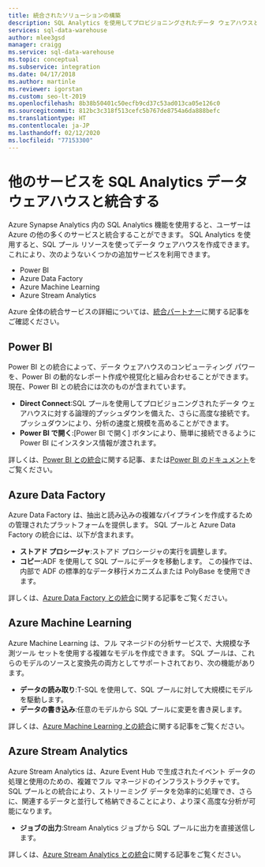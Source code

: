 ```yaml
---
title: 統合されたソリューションの構築
description: SQL Analytics を使用してプロビジョニングされたデータ ウェアハウスと統合されるソリューション ツールとパートナー。
services: sql-data-warehouse
author: mlee3gsd
manager: craigg
ms.service: sql-data-warehouse
ms.topic: conceptual
ms.subservice: integration
ms.date: 04/17/2018
ms.author: martinle
ms.reviewer: igorstan
ms.custom: seo-lt-2019
ms.openlocfilehash: 8b38b50401c50ecfb9cd37c53ad013ca05e126c0
ms.sourcegitcommit: 812bc3c318f513cefc5b767de8754a6da888befc
ms.translationtype: HT
ms.contentlocale: ja-JP
ms.lasthandoff: 02/12/2020
ms.locfileid: "77153300"
---
```

# <a name="integrate-other-services-with-a-sql-analytics-data-warehouse"></a>他のサービスを SQL Analytics データ ウェアハウスと統合する 
Azure Synapse Analytics 内の SQL Analytics 機能を使用すると、ユーザーは Azure の他の多くのサービスと統合することができます。 SQL Analytics を使用すると、SQL プール リソースを使ってデータ ウェアハウスを作成できます。これにより、次のようないくつかの追加サービスを利用できます。

* Power BI
* Azure Data Factory
* Azure Machine Learning
* Azure Stream Analytics

Azure 全体の統合サービスの詳細については、[統合パートナー](sql-data-warehouse-partner-data-integration.md)に関する記事をご確認ください。

## <a name="power-bi"></a>Power BI
Power BI との統合によって、データ ウェアハウスのコンピューティング パワーを、Power BI の動的なレポート作成や視覚化と組み合わせることができます。 現在、Power BI との統合には次のものが含まれています。

* **Direct Connect**:SQL プールを使用してプロビジョニングされたデータ ウェアハウスに対する論理的プッシュダウンを備えた、さらに高度な接続です。 プッシュダウンにより、分析の速度と規模を高めることができます。
* **Power BI で開く**:[Power BI で開く] ボタンにより、簡単に接続できるように Power BI にインスタンス情報が渡されます。

詳しくは、[Power BI との統合](sql-data-warehouse-get-started-visualize-with-power-bi.md)に関する記事、または[Power BI のドキュメント](https://powerbi.microsoft.com/blog/exploring-azure-sql-data-warehouse-with-power-bi/)をご覧ください。

## <a name="azure-data-factory"></a>Azure Data Factory
Azure Data Factory は、抽出と読み込みの複雑なパイプラインを作成するための管理されたプラットフォームを提供します。 SQL プールと Azure Data Factory の統合には、以下が含まれます。

* **ストアド プロシージャ**:ストアド プロシージャの実行を調整します。
* **コピー**:ADF を使用して SQL プールにデータを移動します。 この操作では、内部で ADF の標準的なデータ移行メカニズムまたは PolyBase を使用できます。 

詳しくは、[Azure Data Factory との統合](https://docs.microsoft.com/azure/data-factory/load-azure-sql-data-warehouse?toc=/azure/sql-data-warehouse/toc.json)に関する記事をご覧ください。

## <a name="azure-machine-learning"></a>Azure Machine Learning
Azure Machine Learning は、フル マネージドの分析サービスで、大規模な予測ツール セットを使用する複雑なモデルを作成できます。 SQL プールは、これらのモデルのソースと変換先の両方としてサポートされており、次の機能があります。

* **データの読み取り**:T-SQL を使用して、SQL プールに対して大規模にモデルを駆動します。
* **データの書き込み**:任意のモデルから SQL プールに変更を書き戻します。

詳しくは、[Azure Machine Learning との統合](sql-data-warehouse-get-started-analyze-with-azure-machine-learning.md)に関する記事をご覧ください。

## <a name="azure-stream-analytics"></a>Azure Stream Analytics
Azure Stream Analytics は、Azure Event Hub で生成されたイベント データの処理と使用のための、複雑でフル マネージドのインフラストラクチャです。  SQL プールとの統合により、ストリーミング データを効率的に処理でき、さらに、関連するデータと並行して格納できることにより、より深く高度な分析が可能になります。  

* **ジョブの出力**:Stream Analytics ジョブから SQL プールに出力を直接送信します。

詳しくは、[Azure Stream Analytics との統合](sql-data-warehouse-integrate-azure-stream-analytics.md)に関する記事をご覧ください。


